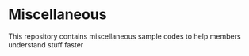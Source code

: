 # Miscellaneous 
This repository contains miscellaneous sample codes to help members understand stuff faster
